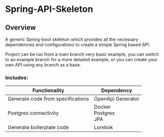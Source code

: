 # Spring-API-Skeleton

## Overview

A generic Spring-boot skeleton which provides all the necessary dependencies and configurations to create a simple Spring based API.

Project can be run from a main branch very basic example, you can switch to an example branch for a more detailed example, or you can create your own API using any branch as a base.

### Includes:
  
| Functionality                               | Dependency                             |
| -------------                               | -------------                          |
| Generate code from specifications           | OpenApi Generator                      |
| Postgres connectivity                       | Docker</br>Postgres</br>JPA</br>       |
| Generate boilerplate code                   | Lombok                                 |
